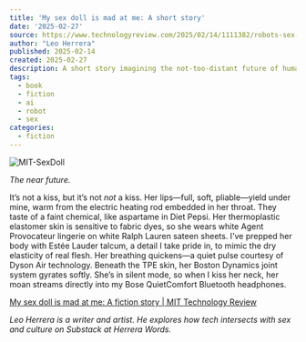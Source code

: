 ```yaml
---
title: 'My sex doll is mad at me: A short story'
date: '2025-02-27'
source: https://www.technologyreview.com/2025/02/14/1111382/robots-sex-doll-relationships-fiction-speculation-customer-service/
author: "Leo Herrera"
published: 2025-02-14
created: 2025-02-27
description: A short story imagining the not-too-distant future of human-robot intimacy. Can customer service help when your robot’s emotional connectivity is on the fritz?
tags:
  - book
  - fiction
  - ai
  - robot
  - sex
categories:
  - fiction
---
```


![MIT-SexDoll](https://wp.technologyreview.com/wp-content/uploads/2025/02/MIT-SexDoll.jpg?fit=2128,1196)

*The near future.*

It’s not a kiss, but it’s not *not* a kiss. Her lips—full, soft, pliable—yield under mine, warm from the electric heating rod embedded in her throat. They taste of a faint chemical, like aspartame in Diet Pepsi. Her thermoplastic elastomer skin is sensitive to fabric dyes, so she wears white Agent Provocateur lingerie on white Ralph Lauren sateen sheets. I’ve prepped her body with Estée Lauder talcum, a detail I take pride in, to mimic the dry elasticity of real flesh. Her breathing quickens—a quiet pulse courtesy of Dyson Air technology. Beneath the TPE skin, her Boston Dynamics joint system gyrates softly. She’s in silent mode, so when I kiss her neck, her moan streams directly into my Bose QuietComfort Bluetooth headphones.

[My sex doll is mad at me: A fiction story | MIT Technology Review](https://www.technologyreview.com/2025/02/14/1111382/robots-sex-doll-relationships-fiction-speculation-customer-service/)  

*Leo Herrera is a writer and artist. He explores how tech intersects with sex and culture on Substack at Herrera Words.*
